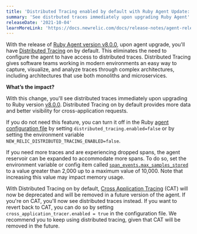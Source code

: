 ```yaml
---
title: 'Distributed Tracing enabled by default with Ruby Agent Update: Version 8.0.0'
summary: 'See distrbuted traces immediately upon upgrading Ruby Agent'
releaseDate: '2021-10-04'
learnMoreLink: 'https://docs.newrelic.com/docs/release-notes/agent-release-notes/ruby-release-notes/'
---
```


With the release of [Ruby Agent version v8.0.0](https://docs.newrelic.com/docs/release-notes/agent-release-notes/ruby-release-notes/), upon agent upgrade, you'll have [Distributed Tracing](https://newrelic.com/products/edge-infinite-tracing) on by default. This eliminates the need to configure the agent to have access to distributed traces. Distributed Tracing gives software teams working in modern environments an easy way to capture, visualize, and analyze traces through complex architectures, including architectures that use both monoliths and microservices. 

**What’s the impact?**

With this change, you'll see distributed traces immediately upon upgrading to Ruby version [v8.0.0](https://docs.newrelic.com/docs/release-notes/agent-release-notes/ruby-release-notes/). Distributed Tracing on by default provides more data and better visibility for cross-application requests.

If you do not need this feature, you can turn it off in the Ruby [agent configuration file](https://docs.newrelic.com/docs/agents/ruby-agent/configuration/ruby-agent-configuration/#distributed_tracing-enabled) by setting `distributed_tracing.enabled=false` or by setting the environment variable `NEW_RELIC_DISTRIBUTED_TRACING_ENABLED=false`. 

If you need more traces and are experiencing dropped spans, the agent reservoir can be expanded to accommodate more spans. To do so, set the environment variable or config item called [`span_events.max_samples_stored`](https://docs.newrelic.com/docs/agents/ruby-agent/configuration/ruby-agent-configuration/#span_events-max_samples_stored) to a value greater than 2,000 up to a maximum value of 10,000. Note that increasing this value may impact memory usage. 

With Distributed Tracing on by default, [Cross Application Tracing](https://docs.newrelic.com/docs/apm/transactions/cross-application-traces/introduction-cross-application-traces/) (CAT) will now be deprecated and will be removed in a future version of the agent. If you're on CAT, you'll now see distributed traces instead. If you want to revert back to CAT, you can do so by setting `cross_application_tracer.enabled = true` in the configuration file. We recommend you to keep using distributed tracing, given that CAT will be removed in the future. 
